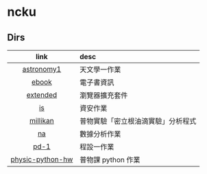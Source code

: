 # ncku

## Dirs
| link                                   | desc                               |
| :---:                                  | :---                               |
| [astronomy1](./astronomy1)             | 天文學一作業                       |
| [ebook](./ebook)                       | 電子書資訊                         |
| [extended](./extended)                 | 瀏覽器擴充套件                     |
| [is](./is)                             | 資安作業                           |
| [millikan](./millikan)                 | 普物實驗「密立根油滴實驗」分析程式 |
| [na](./na)                             | 數據分析作業                       |
| [pd-1](./pd-1)                         | 程設一作業                         |
| [physic-python-hw](./physic-python-hw) | 普物課 python 作業                 |
